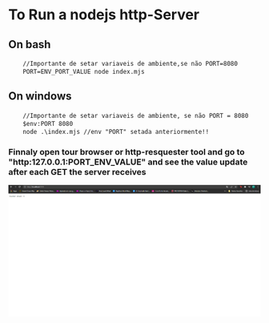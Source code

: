 # To Run a nodejs http-Server

## On bash
```
    //Importante de setar variaveis de ambiente,se não PORT=8080
    PORT=ENV_PORT_VALUE node index.mjs

```
## On windows
```
    //Importante de setar variaveis de ambiente, se não PORT = 8080
    $env:PORT 8080
    node .\index.mjs //env "PORT" setada anteriormente!!
```
### Finnaly open tour browser or http-resquester tool and go to "http:127.0.0.1:PORT_ENV_VALUE" and see the value update after each GET the server receives

<img src="print.png"></img>